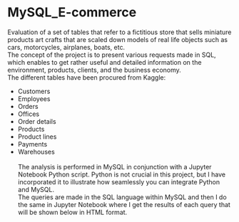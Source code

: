 # MySQL_E-commerce

Evaluation of a set of tables that refer to a fictitious store that sells miniature products art crafts that are scaled down models of real life objects such as cars, motorcycles, airplanes, boats, etc.<br>
The concept of the project is to present various requests made in SQL, which enables to get rather useful and detailed information on the environment, products, clients, and the business economy.<br>
The different tables have been procured from Kaggle:
- Customers
- Employees
- Orders
- Offices
- Order details
- Products
- Product lines
- Payments
- Warehouses<br><br>
The analysis is performed in MySQL in conjunction with a Jupyter Notebook Python script. Python is not crucial in this project, but I have incorporated it to illustrate how seamlessly you can integrate Python and MySQL.<br>
The queries are made in the SQL language within MySQL and then I do the same in Jupyter Notebook where I get the results of each query that will be shown below in HTML format.<br>
